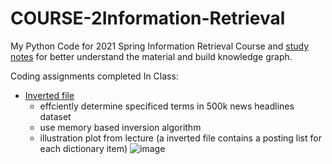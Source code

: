 # COURSE-2Information-Retrieval

My Python Code for 2021 Spring Information Retrieval Course and [study notes](https://github.com/tinghe14/COURSE-2Information-Retrieval/blob/main/Study%20Note.md) for better understand the material and build knowledge graph.

Coding assignments completed In Class:

- [Inverted file](https://github.com/tinghe14/COURSE-2Information-Retrieval/tree/main/2%20Inverted%20File) 
  - effciently determine specificed terms in 500k news headlines dataset
  - use memory based inversion algorithm
  - illustration plot from lecture (a inverted file contains a posting list for each dictionary item)
  ![image](https://github.com/tinghe14/COURSE-2Information-Retrieval/blob/main/2%20Inverted%20File/Illustration%20figure.png)

